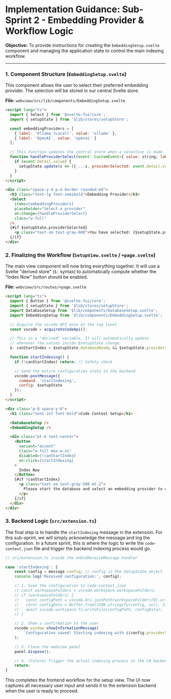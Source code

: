 # Implementation Guidance: Sub-Sprint 2 - Embedding Provider & Workflow Logic

**Objective:** To provide instructions for creating the `EmbeddingSetup.svelte` component and managing the application state to control the main indexing workflow.

---

### 1. Component Structure (`EmbeddingSetup.svelte`)

This component allows the user to select their preferred embedding provider. The selection will be stored in our central Svelte store.

**File:** `webview/src/lib/components/EmbeddingSetup.svelte`

```html
<script lang="ts">
  import { Select } from '@svelte-fui/core';
  import { setupState } from '$lib/stores/setupStore';

  const embeddingProviders = [
    { label: 'Ollama (Local)', value: 'ollama' },
    { label: 'OpenAI', value: 'openai' }
  ];

  // This function updates the central store when a selection is made.
  function handleProviderSelect(event: CustomEvent<{ value: string; label: string }>) {
    if (event.detail.value) {
      setupState.update(s => ({ ...s, providerSelected: event.detail.value }));
    }
  }
</script>

<div class="space-y-4 p-4 border rounded-md">
  <h3 class="text-lg font-semibold">Embedding Provider</h3>
  <Select
    items={embeddingProviders}
    placeholder="Select a provider"
    on:change={handleProviderSelect}
    class="w-full"
  />
  {#if $setupState.providerSelected}
    <p class="text-sm text-gray-600">You have selected: {$setupState.providerSelected}</p>
  {/if}
</div>
```

### 2. Finalizing the Workflow (`SetupView.svelte` / `+page.svelte`)

The main view component will now bring everything together. It will use a Svelte "derived store" (`$:` syntax) to automatically compute whether the "Index Now" button should be enabled.

**File:** `webview/src/routes/+page.svelte`

```html
<script lang="ts">
  import { Button } from '@svelte-fui/core';
  import { setupState } from '$lib/stores/setupStore';
  import DatabaseSetup from '$lib/components/DatabaseSetup.svelte';
  import EmbeddingSetup from '$lib/components/EmbeddingSetup.svelte';

  // Acquire the vscode API once at the top level
  const vscode = acquireVsCodeApi();

  // This is a "derived" variable. It will automatically update
  // whenever the values inside $setupState change.
  $: canStartIndex = $setupState.databaseReady && $setupState.providerSelected;

  function startIndexing() {
    if (!canStartIndex) return; // Safety check

    // Send the entire configuration state to the backend
    vscode.postMessage({
      command: 'startIndexing',
      config: $setupState
    });
  }
</script>

<div class="p-8 space-y-6">
  <h1 class="text-2xl font-bold">Code Context Setup</h1>

  <DatabaseSetup />
  <EmbeddingSetup />

  <div class="pt-6 text-center">
    <Button
      variant="accent"
      class="w-full max-w-xs"
      disabled={!canStartIndex}
      on:click={startIndexing}
    >
      Index Now
    </Button>
    {#if !canStartIndex}
      <p class="text-sm text-gray-500 mt-2">
        Please start the database and select an embedding provider to continue.
      </p>
    {/if}
  </div>
</div>
```

### 3. Backend Logic (`src/extension.ts`)

The final step is to handle the `startIndexing` message in the extension. For this sub-sprint, we will simply acknowledge the message and log the configuration. In a future sprint, this is where the logic to write the `code-context.json` file and trigger the backend indexing process would go.

```typescript
// src/extension.ts inside the onDidReceiveMessage handler

case 'startIndexing': {
    const config = message.config; // config is the SetupState object
    console.log('Received configuration:', config);

    // 1. Save the configuration to code-context.json
    // const workspaceFolders = vscode.workspace.workspaceFolders;
    // if (workspaceFolders) {
    //   const configPath = vscode.Uri.joinPath(workspaceFolders[0].uri, 'code-context.json');
    //   const configData = Buffer.from(JSON.stringify(config, null, 2));
    //   await vscode.workspace.fs.writeFile(configPath, configData);
    // }

    // 2. Show a confirmation to the user
    vscode.window.showInformationMessage(
        `Configuration saved! Starting indexing with ${config.providerSelected}.`
    );

    // 3. Close the webview panel
    panel.dispose();

    // 4. (Future) Trigger the actual indexing process in the C# backend.
    return;
}
```

This completes the frontend workflow for the setup view. The UI now captures all necessary user input and sends it to the extension backend when the user is ready to proceed.
